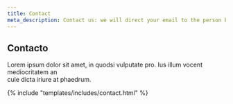 ```yaml
---
title: Contact
meta_description: Contact us: we will direct your email to the person best suited to help you
---
```


<section>
	<div class="container">
		<div class="row">
			<div class="col-12">
				<div class="section-title-header text-center">
					<h1 class="section-title wow fadeInUp" data-wow-delay="0.2s">Contacto</h1>
					<p class="wow fadeInDown" data-wow-delay="0.2s">Lorem ipsum dolor sit amet, in quodsi vulputate pro. Ius illum vocent mediocritatem an <br> cule dicta iriure at phaedrum.</p>
				</div>
			</div>
		</div>
		<div class="row justify-content-center">
			<div class="col-lg-8 col-md-12 col-xs-12">
				{% include "templates/includes/contact.html" %}
			</div>
		</div>
	</div>
</section>
